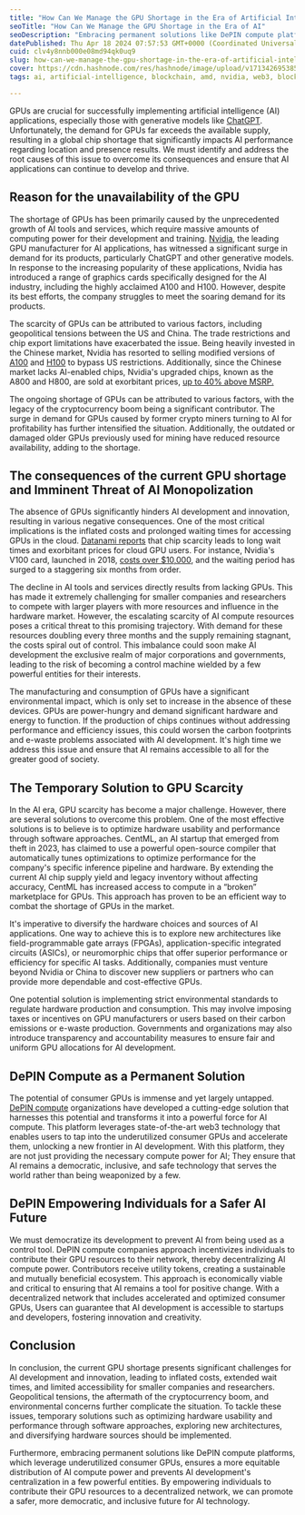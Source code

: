 ```yaml
---
title: "How Can We Manage the GPU Shortage in the Era of Artificial Intelligence"
seoTitle: "How Can We Manage the GPU Shortage in the Era of AI"
seoDescription: "Embracing permanent solutions like DePIN compute platforms, which leverage underutilized consumer GPUs, ensures a more equitable distribution of AI compute"
datePublished: Thu Apr 18 2024 07:57:53 GMT+0000 (Coordinated Universal Time)
cuid: clv4y8nnb000e08md94qk0uq9
slug: how-can-we-manage-the-gpu-shortage-in-the-era-of-artificial-intelligence
cover: https://cdn.hashnode.com/res/hashnode/image/upload/v1713426953859/2ec9e296-e803-4ea8-98d0-7ef5b549eeef.png
tags: ai, artificial-intelligence, blockchain, amd, nvidia, web3, blockchain-technology, gpu, spheron

---
```


GPUs are crucial for successfully implementing artificial intelligence (AI) applications, especially those with generative models like [ChatGPT](https://chat.openai.com/). Unfortunately, the demand for GPUs far exceeds the available supply, resulting in a global chip shortage that significantly impacts AI performance regarding location and presence results. We must identify and address the root causes of this issue to overcome its consequences and ensure that AI applications can continue to develop and thrive.

## **Reason for the unavailability of the GPU**

The shortage of GPUs has been primarily caused by the unprecedented growth of AI tools and services, which require massive amounts of computing power for their development and training. [Nvidia](https://www.nvidia.com/en-us/), the leading GPU manufacturer for AI applications, has witnessed a significant surge in demand for its products, particularly ChatGPT and other generative models. In response to the increasing popularity of these applications, Nvidia has introduced a range of graphics cards specifically designed for the AI industry, including the highly acclaimed A100 and H100. However, despite its best efforts, the company struggles to meet the soaring demand for its products.

The scarcity of GPUs can be attributed to various factors, including geopolitical tensions between the US and China. The trade restrictions and chip export limitations have exacerbated the issue. Being heavily invested in the Chinese market, Nvidia has resorted to selling modified versions of [A100](https://www.nvidia.com/en-us/data-center/a100/) and [H100](https://www.nvidia.com/en-us/data-center/h100/) to bypass US restrictions. Additionally, since the Chinese market lacks AI-enabled chips, Nvidia's upgraded chips, known as the A800 and H800, are sold at exorbitant prices, [up to 40% above MSRP.](https://www.digitaltrends.com/computing/nvidia-ai-gpus-shortage-price-hikes/)

The ongoing shortage of GPUs can be attributed to various factors, with the legacy of the cryptocurrency boom being a significant contributor. The surge in demand for GPUs caused by former crypto miners turning to AI for profitability has further intensified the situation. Additionally, the outdated or damaged older GPUs previously used for mining have reduced resource availability, adding to the shortage.

## The consequences of the current GPU shortage **and Imminent Threat of AI Monopolization**

The absence of GPUs significantly hinders AI development and innovation, resulting in various negative consequences. One of the most critical implications is the inflated costs and prolonged waiting times for accessing GPUs in the cloud. [Datanami reports](https://www.datanami.com/2021/03/12/the-chip-shortage-seems-to-be-impacting-ai-workloads-in-the-cloud/) that chip scarcity leads to long wait times and exorbitant prices for cloud GPU users. For instance, Nvidia's V100 card, launched in 2018, [costs over $10,000](https://www.cnbc.com/2023/02/23/nvidias-a100-is-the-10000-chip-powering-the-race-for-ai-.html), and the waiting period has surged to a staggering six months from order.

The decline in AI tools and services directly results from lacking GPUs. This has made it extremely challenging for smaller companies and researchers to compete with larger players with more resources and influence in the hardware market. However, the escalating scarcity of AI compute resources poses a critical threat to this promising trajectory. With demand for these resources doubling every three months and the supply remaining stagnant, the costs spiral out of control. This imbalance could soon make AI development the exclusive realm of major corporations and governments, leading to the risk of becoming a control machine wielded by a few powerful entities for their interests.

The manufacturing and consumption of GPUs have a significant environmental impact, which is only set to increase in the absence of these devices. GPUs are power-hungry and demand significant hardware and energy to function. If the production of chips continues without addressing performance and efficiency issues, this could worsen the carbon footprints and e-waste problems associated with AI development. It's high time we address this issue and ensure that AI remains accessible to all for the greater good of society.

## **The Temporary Solution to GPU Scarcity**

In the AI era, GPU scarcity has become a major challenge. However, there are several solutions to overcome this problem. One of the most effective solutions is to believe is to optimize hardware usability and performance through software approaches. CentML, an AI startup that emerged from theft in 2023, has claimed to use a powerful open-source compiler that automatically tunes optimizations to optimize performance for the company's specific inference pipeline and hardware. By extending the current AI chip supply yield and legacy inventory without affecting accuracy, CentML has increased access to compute in a “broken” marketplace for GPUs. This approach has proven to be an efficient way to combat the shortage of GPUs in the market.

It's imperative to diversify the hardware choices and sources of AI applications. One way to achieve this is to explore new architectures like field-programmable gate arrays (FPGAs), application-specific integrated circuits (ASICs), or neuromorphic chips that offer superior performance or efficiency for specific AI tasks. Additionally, companies must venture beyond Nvidia or China to discover new suppliers or partners who can provide more dependable and cost-effective GPUs.

One potential solution is implementing strict environmental standards to regulate hardware production and consumption. This may involve imposing taxes or incentives on GPU manufacturers or users based on their carbon emissions or e-waste production. Governments and organizations may also introduce transparency and accountability measures to ensure fair and uniform GPU allocations for AI development.

## **DePIN Compute as a Permanent Solution**

The potential of consumer GPUs is immense and yet largely untapped. [DePIN compute](https://www.spheron.network/) organizations have developed a cutting-edge solution that harnesses this potential and transforms it into a powerful force for AI compute. This platform leverages state-of-the-art web3 technology that enables users to tap into the underutilized consumer GPUs and accelerate them, unlocking a new frontier in AI development. With this platform, they are not just providing the necessary compute power for AI; They ensure that AI remains a democratic, inclusive, and safe technology that serves the world rather than being weaponized by a few.

## DePIN Empowering Individuals for a Safer AI Future

We must democratize its development to prevent AI from being used as a control tool. DePIN compute companies approach incentivizes individuals to contribute their GPU resources to their network, thereby decentralizing AI compute power. Contributors receive utility tokens, creating a sustainable and mutually beneficial ecosystem. This approach is economically viable and critical to ensuring that AI remains a tool for positive change. With a decentralized network that includes accelerated and optimized consumer GPUs, Users can guarantee that AI development is accessible to startups and developers, fostering innovation and creativity.

## **Conclusion**

In conclusion, the current GPU shortage presents significant challenges for AI development and innovation, leading to inflated costs, extended wait times, and limited accessibility for smaller companies and researchers. Geopolitical tensions, the aftermath of the cryptocurrency boom, and environmental concerns further complicate the situation. To tackle these issues, temporary solutions such as optimizing hardware usability and performance through software approaches, exploring new architectures, and diversifying hardware sources should be implemented.

Furthermore, embracing permanent solutions like DePIN compute platforms, which leverage underutilized consumer GPUs, ensures a more equitable distribution of AI compute power and prevents AI development's centralization in a few powerful entities. By empowering individuals to contribute their GPU resources to a decentralized network, we can promote a safer, more democratic, and inclusive future for AI technology.